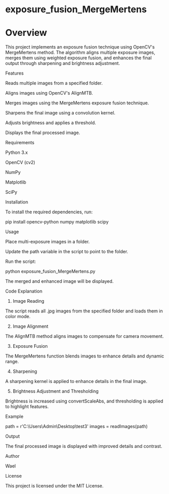 ﻿# exposure_fusion_MergeMertens
# Overview

This project implements an exposure fusion technique using OpenCV's MergeMertens method. The algorithm aligns multiple exposure images, merges them using weighted exposure fusion, and enhances the final output through sharpening and brightness adjustment.

Features

Reads multiple images from a specified folder.

Aligns images using OpenCV's AlignMTB.

Merges images using the MergeMertens exposure fusion technique.

Sharpens the final image using a convolution kernel.

Adjusts brightness and applies a threshold.

Displays the final processed image.

Requirements

Python 3.x

OpenCV (cv2)

NumPy

Matplotlib

SciPy

Installation

To install the required dependencies, run:

pip install opencv-python numpy matplotlib scipy

Usage

Place multi-exposure images in a folder.

Update the path variable in the script to point to the folder.

Run the script:

python exposure_fusion_MergeMertens.py

The merged and enhanced image will be displayed.

Code Explanation

1. Image Reading

The script reads all .jpg images from the specified folder and loads them in color mode.

2. Image Alignment

The AlignMTB method aligns images to compensate for camera movement.

3. Exposure Fusion

The MergeMertens function blends images to enhance details and dynamic range.

4. Sharpening

A sharpening kernel is applied to enhance details in the final image.

5. Brightness Adjustment and Thresholding

Brightness is increased using convertScaleAbs, and thresholding is applied to highlight features.

Example

path = r'C:\Users\Admin\Desktop\test3'
images = readImages(path)

Output

The final processed image is displayed with improved details and contrast.

Author

Wael

License

This project is licensed under the MIT License.

